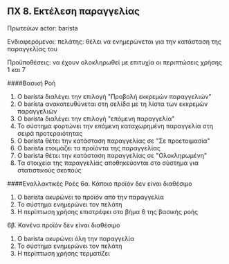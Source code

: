 ## ΠΧ 8. Εκτέλεση παραγγελίας
Πρωτεύων actor: barista

Ενδιαφερόμενοι: 
πελάτης: θέλει να ενημερώνεται για την κατάσταση της παραγγελίας του

Προϋποθέσεις: να έχουν ολοκληρωθεί με επιτυχία οι περιπτώσεις χρήσης 1 και 7

####Βασική Ροή 
1. Ο barista διαλέγει την επιλογή "Προβολή εκκρεμών παραγγελιών"
2. Ο barista ανακατευθύνεται στη σελίδα με τη λίστα των εκκρεμών παραγγελιών
3. Ο barista διαλέγει την επιλογή "επόμενη παραγγελία"
4. Το σύστημα φορτώνει την επόμενη καταχωρημένη παραγγελία στη σειρά προτεραιότητας
5. Ο barista θέτει την κατάσταση παραγγελίας σε "Σε προετοιμασία"
6. O barista ετοιμάζει τα προϊόντα της παραγγελίας
7. Ο barista θέτει την κατάσταση παραγγελίας σε "Ολοκληρωμένη"
8. Τα στοιχεία της παραγγελίας αποθηκεύονται στο σύστημα για στατιστικούς σκοπούς

####Εναλλακτικές Ροές
6α. Κάποιο προϊόν δεν είναι διαθέσιμο 
1. Ο barista ακυρώνει το προϊόν από την παραγγελία
2. Το σύστημα ενημερώνει τον πελάτη
3. Η περίπτωση χρήσης επιστρέφει στο βήμα 6 της βασικής ροής

6β. Κανένα προϊόν δεν είναι διαθέσιμο
1. Ο barista ακυρώνει όλη την παραγγελία
2. Το σύστημα ενημερώνει τον πελάτη
3. Η περίπτωση χρήσης τερματίζει